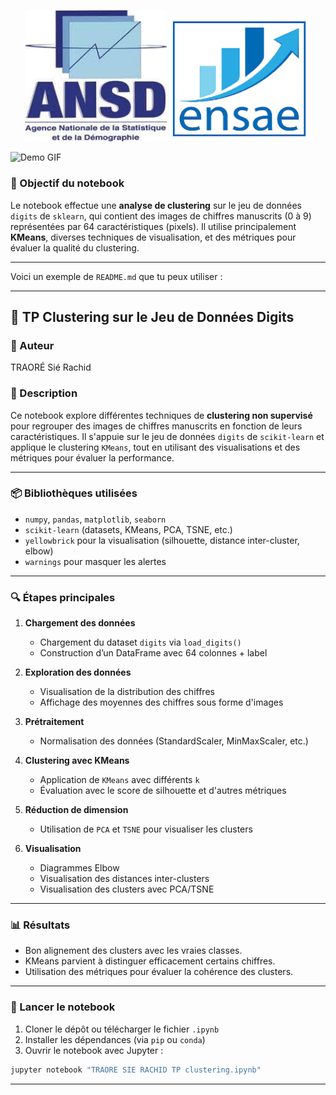 <p align="center">
  <img src="docs/ansd.jpg" alt="Image 1" width="45%" />
  <img src="docs/ensae.png" alt="Image 2" width="45%" />
</p>

![Demo GIF](docs/TRAORE-SIE-RACHID-TP-clustering.ipynb-Visual-Studio-Code-2025-05-22-15-27-03.gif)

### 🧠 Objectif du notebook

Le notebook effectue une **analyse de clustering** sur le jeu de données `digits` de `sklearn`, qui contient des images de chiffres manuscrits (0 à 9) représentées par 64 caractéristiques (pixels). Il utilise principalement **KMeans**, diverses techniques de visualisation, et des métriques pour évaluer la qualité du clustering.

---

Voici un exemple de `README.md` que tu peux utiliser :

---

## 🧮 TP Clustering sur le Jeu de Données Digits

### 👤 Auteur

TRAORÉ Sié Rachid

### 📘 Description

Ce notebook explore différentes techniques de **clustering non supervisé** pour regrouper des images de chiffres manuscrits en fonction de leurs caractéristiques. Il s'appuie sur le jeu de données `digits` de `scikit-learn` et applique le clustering `KMeans`, tout en utilisant des visualisations et des métriques pour évaluer la performance.

---

### 📦 Bibliothèques utilisées

* `numpy`, `pandas`, `matplotlib`, `seaborn`
* `scikit-learn` (datasets, KMeans, PCA, TSNE, etc.)
* `yellowbrick` pour la visualisation (silhouette, distance inter-cluster, elbow)
* `warnings` pour masquer les alertes

---

### 🔍 Étapes principales

1. **Chargement des données**

   * Chargement du dataset `digits` via `load_digits()`
   * Construction d’un DataFrame avec 64 colonnes + label

2. **Exploration des données**

   * Visualisation de la distribution des chiffres
   * Affichage des moyennes des chiffres sous forme d'images

3. **Prétraitement**

   * Normalisation des données (StandardScaler, MinMaxScaler, etc.)

4. **Clustering avec KMeans**

   * Application de `KMeans` avec différents `k`
   * Évaluation avec le score de silhouette et d'autres métriques

5. **Réduction de dimension**

   * Utilisation de `PCA` et `TSNE` pour visualiser les clusters

6. **Visualisation**

   * Diagrammes Elbow
   * Visualisation des distances inter-clusters
   * Visualisation des clusters avec PCA/TSNE

---

### 📊 Résultats

* Bon alignement des clusters avec les vraies classes.
* KMeans parvient à distinguer efficacement certains chiffres.
* Utilisation des métriques pour évaluer la cohérence des clusters.

---

### 🚀 Lancer le notebook

1. Cloner le dépôt ou télécharger le fichier `.ipynb`
2. Installer les dépendances (via `pip` ou `conda`)
3. Ouvrir le notebook avec Jupyter :

```bash
jupyter notebook "TRAORE SIE RACHID TP clustering.ipynb"
```
---
